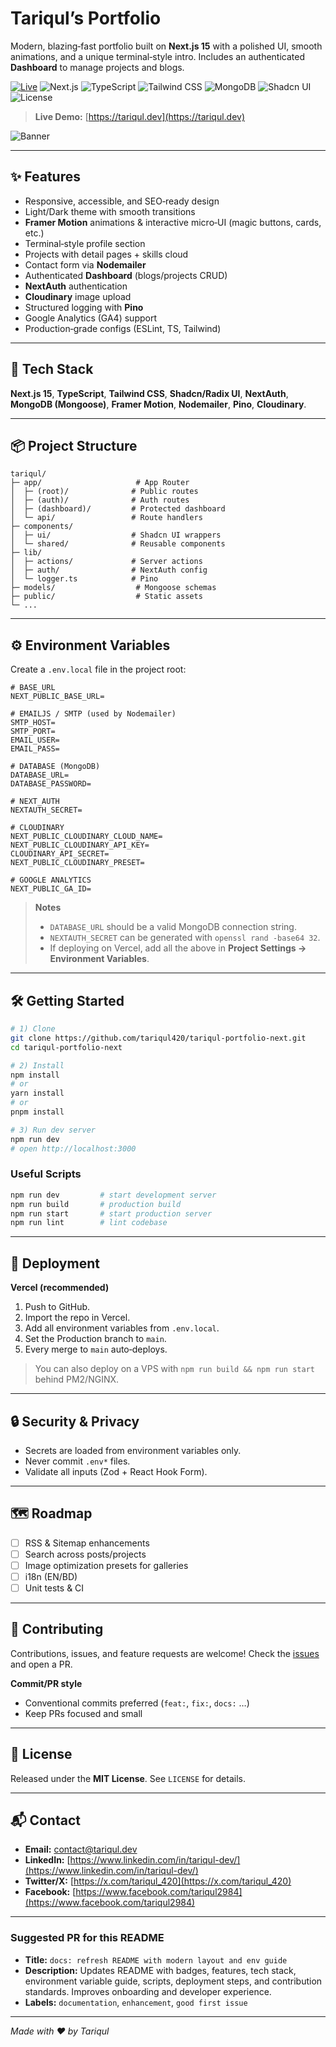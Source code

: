 # Tariqul’s Portfolio

Modern, blazing‑fast portfolio built on **Next.js 15** with a polished UI, smooth animations, and a unique terminal‑style intro. Includes an authenticated **Dashboard** to manage projects and blogs.

[![Live](https://img.shields.io/badge/Live-tariqul.dev-000?logo=vercel)](https://tariqul.dev)
![Next.js](https://img.shields.io/badge/Next.js-15-000?logo=nextdotjs)
![TypeScript](https://img.shields.io/badge/TypeScript-5.x-3178C6?logo=typescript&logoColor=white)
![Tailwind CSS](https://img.shields.io/badge/Tailwind-3.x-06B6D4?logo=tailwindcss&logoColor=white)
![MongoDB](https://img.shields.io/badge/MongoDB-Atlas-47A248?logo=mongodb&logoColor=white)
![Shadcn UI](https://img.shields.io/badge/shadcn%2Fui-Components-111)
![License](https://img.shields.io/badge/License-MIT-green)

> **Live Demo:** [https://tariqul.dev](https://tariqul.dev)

![Banner](public/assets/banner.png)

---

## ✨ Features

- Responsive, accessible, and SEO‑ready design
- Light/Dark theme with smooth transitions
- **Framer Motion** animations & interactive micro‑UI (magic buttons, cards, etc.)
- Terminal‑style profile section
- Projects with detail pages + skills cloud
- Contact form via **Nodemailer**
- Authenticated **Dashboard** (blogs/projects CRUD)
- **NextAuth** authentication
- **Cloudinary** image upload
- Structured logging with **Pino**
- Google Analytics (GA4) support
- Production‑grade configs (ESLint, TS, Tailwind)

---

## 🧰 Tech Stack

**Next.js 15**, **TypeScript**, **Tailwind CSS**, **Shadcn/Radix UI**,
**NextAuth**, **MongoDB (Mongoose)**, **Framer Motion**, **Nodemailer**, **Pino**, **Cloudinary**.

---

## 📦 Project Structure

```
tariqul/
├─ app/                     # App Router
│  ├─ (root)/              # Public routes
│  ├─ (auth)/              # Auth routes
│  ├─ (dashboard)/         # Protected dashboard
│  └─ api/                 # Route handlers
├─ components/
│  ├─ ui/                  # Shadcn UI wrappers
│  └─ shared/              # Reusable components
├─ lib/
│  ├─ actions/             # Server actions
│  ├─ auth/                # NextAuth config
│  └─ logger.ts            # Pino
├─ models/                  # Mongoose schemas
├─ public/                  # Static assets
└─ ...
```

---

## ⚙️ Environment Variables

Create a `.env.local` file in the project root:

```env
# BASE_URL
NEXT_PUBLIC_BASE_URL=

# EMAILJS / SMTP (used by Nodemailer)
SMTP_HOST=
SMTP_PORT=
EMAIL_USER=
EMAIL_PASS=

# DATABASE (MongoDB)
DATABASE_URL=
DATABASE_PASSWORD=

# NEXT_AUTH
NEXTAUTH_SECRET=

# CLOUDINARY
NEXT_PUBLIC_CLOUDINARY_CLOUD_NAME=
NEXT_PUBLIC_CLOUDINARY_API_KEY=
CLOUDINARY_API_SECRET=
NEXT_PUBLIC_CLOUDINARY_PRESET=

# GOOGLE ANALYTICS
NEXT_PUBLIC_GA_ID=
```

> **Notes**
>
> - `DATABASE_URL` should be a valid MongoDB connection string.
> - `NEXTAUTH_SECRET` can be generated with `openssl rand -base64 32`.
> - If deploying on Vercel, add all the above in **Project Settings → Environment Variables**.

---

## 🛠️ Getting Started

```bash
# 1) Clone
git clone https://github.com/tariqul420/tariqul-portfolio-next.git
cd tariqul-portfolio-next

# 2) Install
npm install
# or
yarn install
# or
pnpm install

# 3) Run dev server
npm run dev
# open http://localhost:3000
```

### Useful Scripts

```bash
npm run dev         # start development server
npm run build       # production build
npm run start       # start production server
npm run lint        # lint codebase
```

---

## 🚀 Deployment

**Vercel (recommended)**

1. Push to GitHub.
2. Import the repo in Vercel.
3. Add all environment variables from `.env.local`.
4. Set the Production branch to `main`.
5. Every merge to `main` auto‑deploys.

> You can also deploy on a VPS with `npm run build && npm run start` behind PM2/NGINX.

---

## 🔒 Security & Privacy

- Secrets are loaded from environment variables only.
- Never commit `.env*` files.
- Validate all inputs (Zod + React Hook Form).

---

## 🗺️ Roadmap

- [ ] RSS & Sitemap enhancements
- [ ] Search across posts/projects
- [ ] Image optimization presets for galleries
- [ ] i18n (EN/BD)
- [ ] Unit tests & CI

---

## 🤝 Contributing

Contributions, issues, and feature requests are welcome!
Check the [issues](https://github.com/tariqul420/tariqul-portfolio-next/issues) and open a PR.

**Commit/PR style**

- Conventional commits preferred (`feat:`, `fix:`, `docs:` …)
- Keep PRs focused and small

---

## 📝 License

Released under the **MIT License**. See `LICENSE` for details.

---

## 📬 Contact

- **Email:** [contact@tariqul.dev](mailto:contact@tariqul.dev)
- **LinkedIn:** [https://www.linkedin.com/in/tariqul-dev/](https://www.linkedin.com/in/tariqul-dev/)
- **Twitter/X:** [https://x.com/tariqul_420](https://x.com/tariqul_420)
- **Facebook:** [https://www.facebook.com/tariqul2984](https://www.facebook.com/tariqul2984)

---

### Suggested PR for this README

- **Title:** `docs: refresh README with modern layout and env guide`
- **Description:**
  Updates README with badges, features, tech stack, environment variable guide, scripts, deployment steps, and contribution standards. Improves onboarding and developer experience.
- **Labels:** `documentation`, `enhancement`, `good first issue`

---

_Made with ❤️ by Tariqul_
